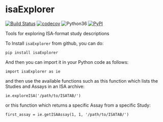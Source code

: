 # isaExplorer

[![Build Status](https://travis-ci.org/phenomecentre/isaExplorer.svg?branch=master)](https://travis-ci.org/phenomecentre/isaExplorer) [![codecov](https://codecov.io/gh/phenomecentre/isaExplorer/branch/master/graph/badge.svg)](https://codecov.io/gh/phenomecentre/isaExplorer) ![Python36](https://img.shields.io/badge/python-3.6-blue.svg) [![PyPI](https://img.shields.io/pypi/v/isaExplorer.svg)](https://pypi.org/project/isaExplorer/)

Tools for exploring ISA-format study descriptions

To Install `isaExplorer` from github, you can do:

  `pip install isaExplorer`

And then you can import it in your Python code as follows:

  `import isaExplorer as ie`

and then use the available functions such as this function which lists the Studies and Assays in an ISA archive:

  `ie.exploreISA('/path/to/ISATAB/')`

or this function which returns a specific Assay from a specific Study:

  `first_assay = ie.getISAAssay(1, 1, '/path/to/ISATAB/')`
